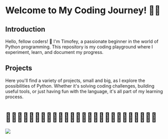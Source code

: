 # Welcome to My Coding Journey! 🚀🚀

## Introduction

Hello, fellow coders! 👋 I'm Timofey, a passionate beginner in the world of Python programming. This repository is my coding playground where I experiment, learn, and document my progress.

## Projects

Here you'll find a variety of projects, small and big, as I explore the possibilities of Python. Whether it's solving coding challenges, building useful tools, or just having fun with the language, it's all part of my learning process.

# 🐍✨🐍✨🐍✨🐍✨🐍✨🐍✨🐍✨🐍✨🐍✨🐍✨🐍✨🐍✨🐍✨

![](https://media.giphy.com/media/7E8NRbMDLs8PLhikfT/giphy.gif)
